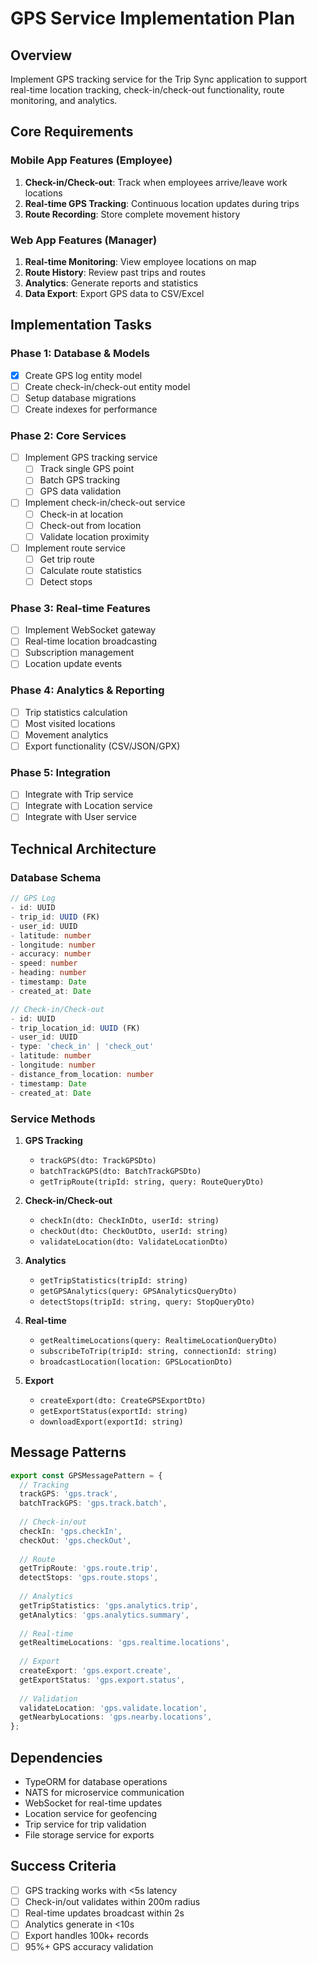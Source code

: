 # GPS Service Implementation Plan

## Overview
Implement GPS tracking service for the Trip Sync application to support real-time location tracking, check-in/check-out functionality, route monitoring, and analytics.

## Core Requirements

### Mobile App Features (Employee)
1. **Check-in/Check-out**: Track when employees arrive/leave work locations
2. **Real-time GPS Tracking**: Continuous location updates during trips
3. **Route Recording**: Store complete movement history

### Web App Features (Manager)
1. **Real-time Monitoring**: View employee locations on map
2. **Route History**: Review past trips and routes
3. **Analytics**: Generate reports and statistics
4. **Data Export**: Export GPS data to CSV/Excel

## Implementation Tasks

### Phase 1: Database & Models
- [x] Create GPS log entity model
- [ ] Create check-in/check-out entity model
- [ ] Setup database migrations
- [ ] Create indexes for performance

### Phase 2: Core Services
- [ ] Implement GPS tracking service
  - [ ] Track single GPS point
  - [ ] Batch GPS tracking
  - [ ] GPS data validation
- [ ] Implement check-in/check-out service
  - [ ] Check-in at location
  - [ ] Check-out from location
  - [ ] Validate location proximity
- [ ] Implement route service
  - [ ] Get trip route
  - [ ] Calculate route statistics
  - [ ] Detect stops

### Phase 3: Real-time Features
- [ ] Implement WebSocket gateway
- [ ] Real-time location broadcasting
- [ ] Subscription management
- [ ] Location update events

### Phase 4: Analytics & Reporting
- [ ] Trip statistics calculation
- [ ] Most visited locations
- [ ] Movement analytics
- [ ] Export functionality (CSV/JSON/GPX)

### Phase 5: Integration
- [ ] Integrate with Trip service
- [ ] Integrate with Location service
- [ ] Integrate with User service

## Technical Architecture

### Database Schema
```typescript
// GPS Log
- id: UUID
- trip_id: UUID (FK)
- user_id: UUID
- latitude: number
- longitude: number
- accuracy: number
- speed: number
- heading: number
- timestamp: Date
- created_at: Date

// Check-in/Check-out
- id: UUID
- trip_location_id: UUID (FK)
- user_id: UUID
- type: 'check_in' | 'check_out'
- latitude: number
- longitude: number
- distance_from_location: number
- timestamp: Date
- created_at: Date
```

### Service Methods
1. **GPS Tracking**
   - `trackGPS(dto: TrackGPSDto)`
   - `batchTrackGPS(dto: BatchTrackGPSDto)`
   - `getTripRoute(tripId: string, query: RouteQueryDto)`

2. **Check-in/Check-out**
   - `checkIn(dto: CheckInDto, userId: string)`
   - `checkOut(dto: CheckOutDto, userId: string)`
   - `validateLocation(dto: ValidateLocationDto)`

3. **Analytics**
   - `getTripStatistics(tripId: string)`
   - `getGPSAnalytics(query: GPSAnalyticsQueryDto)`
   - `detectStops(tripId: string, query: StopQueryDto)`

4. **Real-time**
   - `getRealtimeLocations(query: RealtimeLocationQueryDto)`
   - `subscribeToTrip(tripId: string, connectionId: string)`
   - `broadcastLocation(location: GPSLocationDto)`

5. **Export**
   - `createExport(dto: CreateGPSExportDto)`
   - `getExportStatus(exportId: string)`
   - `downloadExport(exportId: string)`

## Message Patterns
```typescript
export const GPSMessagePattern = {
  // Tracking
  trackGPS: 'gps.track',
  batchTrackGPS: 'gps.track.batch',
  
  // Check-in/out
  checkIn: 'gps.checkIn',
  checkOut: 'gps.checkOut',
  
  // Route
  getTripRoute: 'gps.route.trip',
  detectStops: 'gps.route.stops',
  
  // Analytics
  getTripStatistics: 'gps.analytics.trip',
  getAnalytics: 'gps.analytics.summary',
  
  // Real-time
  getRealtimeLocations: 'gps.realtime.locations',
  
  // Export
  createExport: 'gps.export.create',
  getExportStatus: 'gps.export.status',
  
  // Validation
  validateLocation: 'gps.validate.location',
  getNearbyLocations: 'gps.nearby.locations',
};
```

## Dependencies
- TypeORM for database operations
- NATS for microservice communication
- WebSocket for real-time updates
- Location service for geofencing
- Trip service for trip validation
- File storage service for exports

## Success Criteria
- [ ] GPS tracking works with <5s latency
- [ ] Check-in/out validates within 200m radius
- [ ] Real-time updates broadcast within 2s
- [ ] Analytics generate in <10s
- [ ] Export handles 100k+ records
- [ ] 95%+ GPS accuracy validation
